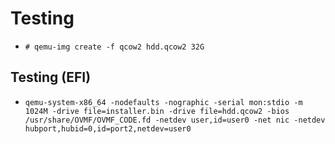 # Testing
- `# qemu-img create -f qcow2 hdd.qcow2 32G` 

## Testing (EFI)

- `qemu-system-x86_64 -nodefaults -nographic -serial mon:stdio -m 1024M -drive file=installer.bin -drive file=hdd.qcow2 -bios /usr/share/OVMF/OVMF_CODE.fd -netdev user,id=user0 -net nic -netdev hubport,hubid=0,id=port2,netdev=user0`
